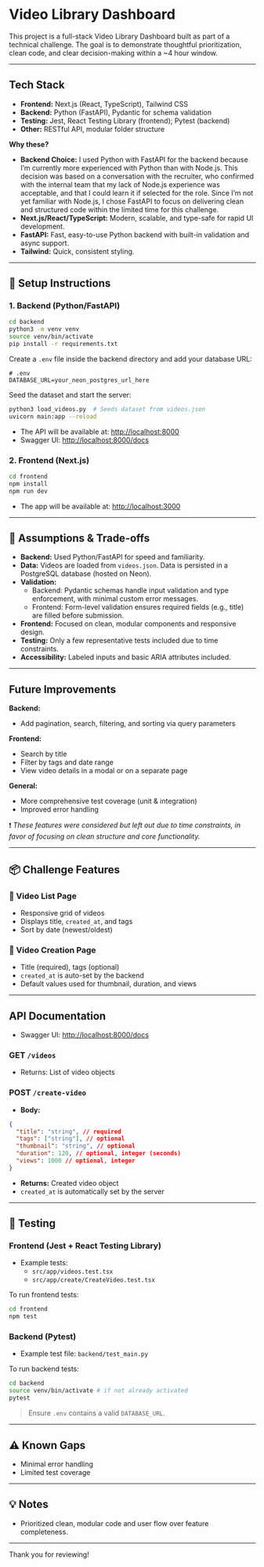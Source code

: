 # Video Library Dashboard

This project is a full-stack Video Library Dashboard built as part of a technical challenge. The goal is to demonstrate thoughtful prioritization, clean code, and clear decision-making within a ~4 hour window.

---

## Tech Stack

- **Frontend:** Next.js (React, TypeScript), Tailwind CSS
- **Backend:** Python (FastAPI), Pydantic for schema validation
- **Testing:** Jest, React Testing Library (frontend); Pytest (backend)
- **Other:** RESTful API, modular folder structure

**Why these?**

- **Backend Choice:** I used Python with FastAPI for the backend because I’m currently more experienced with Python than with Node.js. This decision was based on a conversation with the recruiter, who confirmed with the internal team that my lack of Node.js experience was acceptable, and that I could learn it if selected for the role. Since I’m not yet familiar with Node.js, I chose FastAPI to focus on delivering clean and structured code within the limited time for this challenge.
- **Next.js/React/TypeScript:** Modern, scalable, and type-safe for rapid UI development.
- **FastAPI:** Fast, easy-to-use Python backend with built-in validation and async support.
- **Tailwind:** Quick, consistent styling.

---

## 🔧 Setup Instructions

### 1. Backend (Python/FastAPI)

```bash
cd backend
python3 -m venv venv
source venv/bin/activate
pip install -r requirements.txt
```

Create a `.env` file inside the backend directory and add your database URL:

```env
# .env
DATABASE_URL=your_neon_postgres_url_here
```

Seed the dataset and start the server:

```bash
python3 load_videos.py  # Seeds dataset from videos.json
uvicorn main:app --reload
```

- The API will be available at: [http://localhost:8000](http://localhost:8000)
- Swagger UI: [http://localhost:8000/docs](http://localhost:8000/docs)

### 2. Frontend (Next.js)

```bash
cd frontend
npm install
npm run dev
```

- The app will be available at: [http://localhost:3000](http://localhost:3000)

---

## 📘 Assumptions & Trade-offs

- **Backend:** Used Python/FastAPI for speed and familiarity.
- **Data:** Videos are loaded from `videos.json`. Data is persisted in a PostgreSQL database (hosted on Neon).
- **Validation:**
  - Backend: Pydantic schemas handle input validation and type enforcement, with minimal custom error messages.
  - Frontend: Form-level validation ensures required fields (e.g., title) are filled before submission.
- **Frontend:** Focused on clean, modular components and responsive design.
- **Testing:** Only a few representative tests included due to time constraints.
- **Accessibility:** Labeled inputs and basic ARIA attributes included.

---

## Future Improvements

**Backend:**

- Add pagination, search, filtering, and sorting via query parameters

**Frontend:**

- Search by title
- Filter by tags and date range
- View video details in a modal or on a separate page

**General:**

- More comprehensive test coverage (unit & integration)
- Improved error handling

❗ _These features were considered but left out due to time constraints, in favor of focusing on clean structure and core functionality._

---

## 📦 Challenge Features

### 🔹 Video List Page

- Responsive grid of videos
- Displays title, `created_at`, and tags
- Sort by date (newest/oldest)

### 🔹 Video Creation Page

- Title (required), tags (optional)
- `created_at` is auto-set by the backend
- Default values used for thumbnail, duration, and views

---

## API Documentation

- Swagger UI: [http://localhost:8000/docs](http://localhost:8000/docs)

### GET `/videos`

- Returns: List of video objects

### POST `/create-video`

- **Body:**

```json
{
  "title": "string", // required
  "tags": ["string"], // optional
  "thumbnail": "string", // optional
  "duration": 120, // optional, integer (seconds)
  "views": 1000 // optional, integer
}
```

- **Returns:** Created video object
- `created_at` is automatically set by the server

---

## 🧪 Testing

### Frontend (Jest + React Testing Library)

- Example tests:
  - `src/app/videos.test.tsx`
  - `src/app/create/CreateVideo.test.tsx`

To run frontend tests:

```bash
cd frontend
npm test
```

### Backend (Pytest)

- Example test file: `backend/test_main.py`

To run backend tests:

```bash
cd backend
source venv/bin/activate # if not already activated
pytest
```

> Ensure `.env` contains a valid `DATABASE_URL`.

---

## ⚠️ Known Gaps

- Minimal error handling
- Limited test coverage

---

## 💡 Notes

- Prioritized clean, modular code and user flow over feature completeness.

---

Thank you for reviewing!

